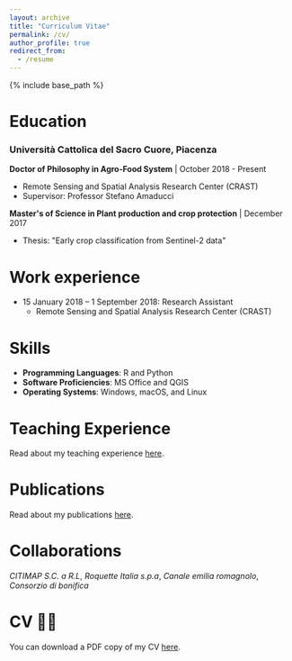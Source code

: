 ```yaml
---
layout: archive
title: "Curriculum Vitae"
permalink: /cv/
author_profile: true
redirect_from:
  - /resume
---
```


{% include base_path %}

Education
======
### Università Cattolica del Sacro Cuore, Piacenza
**Doctor of Philosophy in Agro-Food System** | October 2018 - Present
  * Remote Sensing and Spatial Analysis Research Center (CRAST)
  * Supervisor: Professor Stefano Amaducci

**Master's of Science in Plant production and crop protection** | December 2017
  * Thesis: "Early crop classification from Sentinel-2 data"
 
Work experience
======
* 15 January 2018 – 1 September 2018: Research Assistant
  * Remote Sensing and Spatial Analysis Research Center (CRAST)

Skills
======

* **Programming Languages**: R and Python
* **Software Proficiencies**: MS Office and QGIS
* **Operating Systems**: Windows, macOS, and Linux

Teaching Experience
======

Read about my teaching experience [here](/teaching).


Publications 
======

Read about my publications [here](/publications).



Collaborations
======
*CITIMAP S.C. a R.L*, *Roquette Italia s.p.a*, *Canale emilia romagnolo*, *Consorzio di bonifica*
  
[//]: # (<iframe src="/files/CV_MicheleCroci.pdf" width="100%" height="500" frameborder="no" border="0" marginwidth="0" marginheight="0"></iframe>)
 
 
CV 👨‍💻
======
You can download a PDF copy of my CV [here](/files/CV_MicheleCroci.pdf).

